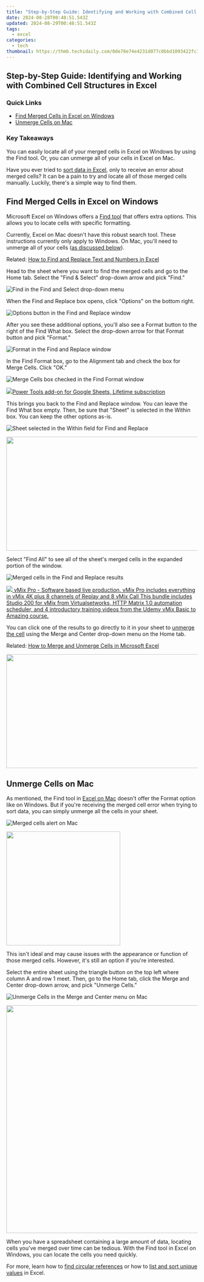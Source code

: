 ```yaml
---
title: "Step-by-Step Guide: Identifying and Working with Combined Cell Structures in Excel"
date: 2024-08-28T00:48:51.543Z
updated: 2024-08-29T00:48:51.543Z
tags:
  - excel
categories:
  - tech
thumbnail: https://thmb.techidaily.com/0de78e74e4231d077c0bbd1093422fc13ce8314c6f52350885d9fed67ecbab12.jpg
---
```


## Step-by-Step Guide: Identifying and Working with Combined Cell Structures in Excel

### Quick Links

* [Find Merged Cells in Excel on Windows](https://technical-tips.techidaily.com/step-by-step-guide-removing-windows-10-updates-effectively/)
* [Unmerge Cells on Mac](https://technical-tips.techidaily.com/navigate-with-ease-the-ultimate-list-of-iphones-favorite-gps-apps/)

### Key Takeaways

 You can easily locate all of your merged cells in Excel on Windows by using the Find tool. Or, you can unmerge all of your cells in Excel on Mac.

 Have you ever tried to [sort data in Excel](https://facebook-video-share.techidaily.com/free-audio-treasures-to-amplify-youtube-in-2024/), only to receive an error about merged cells? It can be a pain to try and locate all of those merged cells manually. Luckily, there's a simple way to find them.

##  Find Merged Cells in Excel on Windows

 Microsoft Excel on Windows offers a [Find tool](https://twitter-videos.techidaily.com/best-twitter-video-downloaders-how-to-save-twitter-videos-for-2024/) that offers extra options. This allows you to locate cells with specific formatting.

 Currently, Excel on Mac doesn't have this robust search tool. These instructions currently only apply to Windows. On Mac, you'll need to unmerge all of your cells ([as discussed below](https://some-skills.techidaily.com/in-2024-streamlining-photo-and-video-transfer-from-android/)).

Related: [How to Find and Replace Text and Numbers in Excel](https://twitter-videos.techidaily.com/best-twitter-video-downloaders-how-to-save-twitter-videos-for-2024/) 

 Head to the sheet where you want to find the merged cells and go to the Home tab. Select the "Find & Select" drop-down arrow and pick "Find."

![Find in the Find and Select drop-down menu](https://static1.howtogeekimages.com/wordpress/wp-content/uploads/2022/10/FindSelect-ExcelFindMergedCells.png) 

 When the Find and Replace box opens, click "Options" on the bottom right.

![Options button in the Find and Replace window](https://static1.howtogeekimages.com/wordpress/wp-content/uploads/2022/10/FindReplaceOptions-ExcelFindMergedCells.png) 

 After you see these additional options, you'll also see a Format button to the right of the Find What box. Select the drop-down arrow for that Format button and pick "Format."

![Format in the Find and Replace window](https://static1.howtogeekimages.com/wordpress/wp-content/uploads/2022/10/FindReplaceOptionsFormat-ExcelFindMergedCells.png) 

 In the Find Format box, go to the Alignment tab and check the box for Merge Cells. Click "OK."

![Merge Cells box checked in the Find Format window](https://static1.howtogeekimages.com/wordpress/wp-content/uploads/2022/10/FindFormatAlignmentMergeCells-ExcelFindMergedCells.png) 

<!-- affiliate ads begin -->
<a href="https://secure.2checkout.com/order/checkout.php?PRODS=4726807&QTY=1&AFFILIATE=108875&CART=1"><img src="https://secure.avangate.com/images/merchant/c14a8df1e1b4d5297e9cb30cb34d5a00/products/copy_copy_power-tools-48.png" border="0">Power Tools add-on for Google Sheets, Lifetime subscription</a>
<!-- affiliate ads end -->
 This brings you back to the Find and Replace window. You can leave the Find What box empty. Then, be sure that "Sheet" is selected in the Within box. You can keep the other options as-is.

![Sheet selected in the Within field for Find and Replace](https://static1.howtogeekimages.com/wordpress/wp-content/uploads/2022/10/FindReplaceWithinSheet-ExcelFindMergedCells.png) 

<!-- affiliate ads begin -->
<a href="https://aofit.pxf.io/c/5597632/1399701/16396" target="_top" id="1399701"><img src="//a.impactradius-go.com/display-ad/16396-1399701" border="0" alt="" width="960" height="300"/></a><img height="0" width="0" src="https://imp.pxf.io/i/5597632/1399701/16396" style="position:absolute;visibility:hidden;" border="0" />
<!-- affiliate ads end -->
 Select "Find All" to see all of the sheet's merged cells in the expanded portion of the window.

![Merged cells in the Find and Replace results](https://static1.howtogeekimages.com/wordpress/wp-content/uploads/2022/10/FindReplaceResults-ExcelFindMergedCells.png) 

<!-- affiliate ads begin -->
<a href="https://secure.2checkout.com/order/checkout.php?PRODS=30901410&QTY=1&AFFILIATE=108875&CART=1"> <img src="https://secure.avangate.com/images/merchant/ce9a6fb2becc2d235e62b125e9260102/products/copy_1_copy_vMixCallScreenshot1-large.jpg" border="0"> vMix Pro - Software based live production. vMix Pro includes everything in vMix 4K plus 8 channels of Replay and 8 vMix Call 
This bundle includes Studio 200 for vMix from Virtualsetworks, HTTP Matrix 1.0 automation scheduler, and 4 introductory training videos from the Udemy vMix Basic to Amazing course. </a>
<!-- affiliate ads end -->
 You can click one of the results to go directly to it in your sheet to [unmerge the cell](https://android-frp.techidaily.com/in-2024-about-meizu-21-pro-frp-bypass-by-drfone-android/) using the Merge and Center drop-down menu on the Home tab.

Related: [How to Merge and Unmerge Cells in Microsoft Excel](https://android-frp.techidaily.com/in-2024-about-meizu-21-pro-frp-bypass-by-drfone-android/) 

<!-- affiliate ads begin -->
<a href="https://25home.pxf.io/c/5597632/2090698/16836" target="_top" id="2090698"><img src="//a.impactradius-go.com/display-ad/16836-2090698" border="0" alt="" width="720" height="300"/></a>
<!-- affiliate ads end -->
## Unmerge Cells on Mac

 As mentioned, the Find tool in [Excel on Mac](https://screen-capture.techidaily.com/updated-creating-a-safe-mc-habitat-plan-6-for-2024/) doesn't offer the Format option like on Windows. But if you're receiving the merged cell error when trying to sort data, you can simply unmerge all the cells in your sheet.

![Merged cells alert on Mac](https://static1.howtogeekimages.com/wordpress/wp-content/uploads/2022/10/MergedCellsErrorMac-ExcelFindMergedCells.png) 

<!-- affiliate ads begin -->
<a href="https://natural-cycles.sjv.io/c/5597632/2072199/17885" target="_top" id="2072199"><img src="//a.impactradius-go.com/display-ad/17885-2072199" border="0" alt="" width="300" height="300"/></a><img height="0" width="0" src="https://imp.pxf.io/i/5597632/2072199/17885" style="position:absolute;visibility:hidden;" border="0" />
<!-- affiliate ads end -->
 This isn't ideal and may cause issues with the appearance or function of those merged cells. However, it's still an option if you're interested.

 Select the entire sheet using the triangle button on the top left where column A and row 1 meet. Then, go to the Home tab, click the Merge and Center drop-down arrow, and pick "Unmerge Cells."

![Unmerge Cells in the Merge and Center menu on Mac](https://static1.howtogeekimages.com/wordpress/wp-content/uploads/2022/10/UnmergeCellsMac-ExcelFindMergedCells.png) 

<!-- affiliate ads begin -->
<a href="https://appsumo.8odi.net/c/5597632/2082529/7443" target="_top" id="2082529"><img src="//a.impactradius-go.com/display-ad/7443-2082529" border="0" alt="" width="1200" height="600"/></a><img height="0" width="0" src="https://appsumo.8odi.net/i/5597632/2082529/7443" style="position:absolute;visibility:hidden;" border="0" />
<!-- affiliate ads end -->
 When you have a spreadsheet containing a large amount of data, locating cells you've merged over time can be tedious. With the Find tool in Excel on Windows, you can locate the cells you need quickly.

 For more, learn how to [find circular references](https://fox-info.techidaily.com/custom-logo-blueprints-draw-your-identity-from-free-formats-for-2024/) or how to [list and sort unique values](https://vimeo-videos.techidaily.com/simplify-your-edits-mastering-the-art-of-vimeo-video-snipping-in-5-ways/) in Excel.

<ins class="adsbygoogle"
     style="display:block"
     data-ad-format="autorelaxed"
     data-ad-client="ca-pub-7571918770474297"
     data-ad-slot="1223367746"></ins>



<ins class="adsbygoogle"
     style="display:block"
     data-ad-client="ca-pub-7571918770474297"
     data-ad-slot="8358498916"
     data-ad-format="auto"
     data-full-width-responsive="true"></ins>


